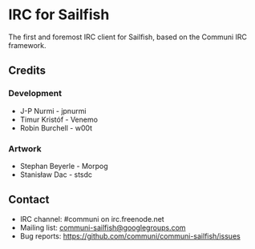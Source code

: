 IRC for Sailfish
================

The first and foremost IRC client for Sailfish, based on the Communi IRC framework.

Credits
-------

### Development

* J-P Nurmi - jpnurmi
* Timur Kristóf - Venemo
* Robin Burchell - w00t

### Artwork

* Stephan Beyerle - Morpog
* Stanisław Dac - stsdc

Contact
-------

* IRC channel: #communi on irc.freenode.net
* Mailing list: communi-sailfish@googlegroups.com
* Bug reports: https://github.com/communi/communi-sailfish/issues

